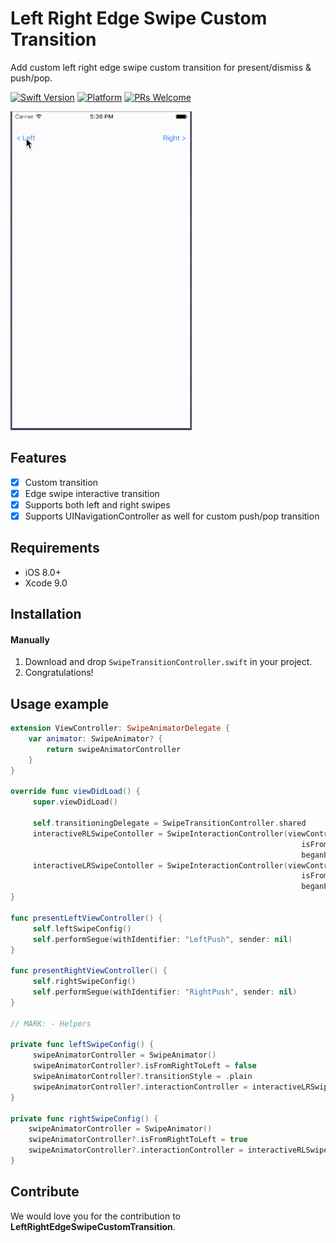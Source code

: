 # Left Right Edge Swipe Custom Transition
Add custom left right edge swipe custom transition for present/dismiss & push/pop.

[![Swift Version][swift-image]][swift-url]
[![Platform](https://img.shields.io/cocoapods/p/LFAlertController.svg?style=flat)](http://cocoapods.org/pods/LFAlertController)
[![PRs Welcome](https://img.shields.io/badge/PRs-welcome-brightgreen.svg?style=flat-square)](http://makeapullrequest.com)

![](header.gif)

## Features

- [x] Custom transition
- [x] Edge swipe interactive transition
- [x] Supports both left and right swipes
- [x] Supports UINavigationController as well for custom push/pop transition

## Requirements

- iOS 8.0+
- Xcode 9.0

## Installation

#### Manually
1. Download and drop ```SwipeTransitionController.swift``` in your project.  
2. Congratulations!  

## Usage example

```swift
extension ViewController: SwipeAnimatorDelegate {
    var animator: SwipeAnimator? {
        return swipeAnimatorController
    }
}

override func viewDidLoad() {
     super.viewDidLoad()
        
     self.transitioningDelegate = SwipeTransitionController.shared
     interactiveRLSwipeContoller = SwipeInteractionController(viewController: self,
                                                                 isFromRightEdge: true,
                                                                 beganFunc: self.presentRightViewController)
     interactiveLRSwipeContoller = SwipeInteractionController(viewController: self,
                                                                 isFromRightEdge: false,
                                                                 beganFunc: self.presentLeftViewController)
}

func presentLeftViewController() {
     self.leftSwipeConfig()
     self.performSegue(withIdentifier: "LeftPush", sender: nil)
}
    
func presentRightViewController() {
     self.rightSwipeConfig()
     self.performSegue(withIdentifier: "RightPush", sender: nil)
}

// MARK: - Helpers

private func leftSwipeConfig() {
     swipeAnimatorController = SwipeAnimator()
     swipeAnimatorController?.isFromRightToLeft = false
     swipeAnimatorController?.transitionStyle = .plain
     swipeAnimatorController?.interactionController = interactiveLRSwipeContoller
}
    
private func rightSwipeConfig() {
    swipeAnimatorController = SwipeAnimator()
    swipeAnimatorController?.isFromRightToLeft = true
    swipeAnimatorController?.interactionController = interactiveRLSwipeContoller
}

```

## Contribute

We would love you for the contribution to **LeftRightEdgeSwipeCustomTransition**.

[swift-image]:https://img.shields.io/badge/swift-4.0-orange.svg
[swift-url]: https://swift.org/
[license-image]: https://img.shields.io/badge/License-MIT-blue.svg
[license-url]: LICENSE
[codebeat-image]: https://codebeat.co/badges/c19b47ea-2f9d-45df-8458-b2d952fe9dad
[codebeat-url]: https://codebeat.co/projects/github-com-vsouza-awesomeios-com
